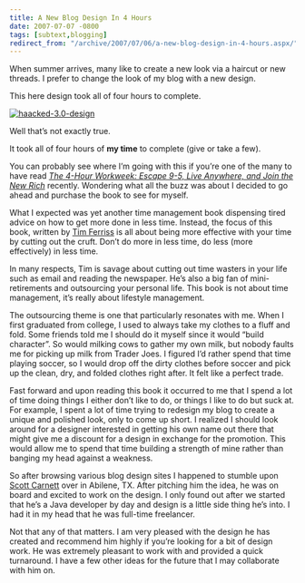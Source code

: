 ```yaml
---
title: A New Blog Design In 4 Hours
date: 2007-07-07 -0800
tags: [subtext,blogging]
redirect_from: "/archive/2007/07/06/a-new-blog-design-in-4-hours.aspx/"
---
```


When summer arrives, many like to create a new look via a haircut or new
threads. I prefer to change the look of my blog with a new design.

This here design took all of four hours to complete.

[![haacked-3.0-design](https://haacked.com/images/haacked_com/WindowsLiveWriter/ANewBlogDesignIn4Hours_10453/haacked-3.0-design_thumb.png)](https://haacked.com/images/haacked_com/WindowsLiveWriter/ANewBlogDesignIn4Hours_10453/haacked-3.0-design.png "New Blog Design")

Well that’s not exactly true.

It took all of four hours of **my time** to complete (give or take a
few).

You can probably see where I’m going with this if you’re one of the many
to have read *[The 4-Hour Workweek: Escape 9-5, Live Anywhere, and Join
the New
Rich](http://www.amazon.com/gp/product/0307353133?ie=UTF8&tag=youvebeenhaac-20&linkCode=as2&camp=1789&creative=9325&creativeASIN=0307353133 "The 4-Hour Workweek on Amazon.com")*
recently. Wondering what all the buzz was about I decided to go ahead
and purchase the book to see for myself.

What I expected was yet another time management book dispensing tired
advice on how to get more done in less time. Instead, the focus of this
book, written by [Tim
Ferriss](http://fourhourworkweek.com/blog/ "The Blog of Tim Ferriss") is
all about being more effective with your time by cutting out the cruft.
Don’t do more in less time, do less (more effectively) in less time.

In many respects, Tim is savage about cutting out time wasters in your
life such as email and reading the newspaper. He’s also a big fan of
mini-retirements and outsourcing your personal life. This book is not
about time management, it’s really about lifestyle management.

The outsourcing theme is one that particularly resonates with me. When I
first graduated from college, I used to always take my clothes to a
fluff and fold. Some friends told me I should do it myself since it
would “build character”. So would milking cows to gather my own milk,
but nobody faults me for picking up milk from Trader Joes. I figured I’d
rather spend that time playing soccer, so I would drop off the dirty
clothes before soccer and pick up the clean, dry, and folded clothes
right after. It felt like a perfect trade.

Fast forward and upon reading this book it occurred to me that I spend a
lot of time doing things I either don’t like to do, or things I like to
do but suck at. For example, I spent a lot of time trying to redesign my
blog to create a unique and polished look, only to come up short. I
realized I should look around for a designer interested in getting his
own name out there that might give me a discount for a design in
exchange for the promotion. This would allow me to spend that time
building a strength of mine rather than banging my head against a
weakness.

So after browsing various blog design sites I happened to stumble upon
[Scott Carnett](http://scott.carnett.name/ "Scott Carnett") over in
Abilene, TX. After pitching him the idea, he was on board and excited to
work on the design. I only found out after we started that he’s a Java
developer by day and design is a little side thing he’s into. I had it
in my head that he was full-time freelancer.

Not that any of that matters. I am very pleased with the design he has
created and recommend him highly if you’re looking for a bit of design
work. He was extremely pleasant to work with and provided a quick
turnaround. I have a few other ideas for the future that I may
collaborate with him on.


